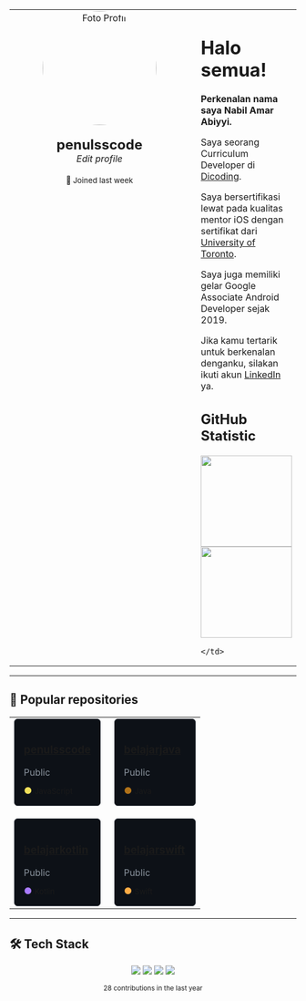 <table>
  <tr>
    <td width="300" align="center" valign="top">
      <img src="https://avatars.githubusercontent.com/u/165237838?s=400&u=3b531a3f4fba803d2fbb6ea8688b0c4ebdb0c157&v=4" 
           width="200" 
           alt="Foto Profil"
           style="border-radius:50%;" />
      <br/><br/>
      <b style="font-size: 24px;">penulsscode</b>
      <br/>
      <i>Edit profile</i>
      <br/><br/>
      <small>📍 Joined last week</small>
    </td>
    <td valign="top" style="padding-left: 20px;">
      
# Halo semua!

**Perkenalan nama saya Nabil Amar Abiyyi.**

Saya seorang Curriculum Developer di [Dicoding](https://dicoding.com).

Saya bersertifikasi lewat pada kualitas mentor iOS dengan sertifikat dari [University of Toronto](https://www.utoronto.ca/).

Saya juga memiliki gelar Google Associate Android Developer sejak 2019.

Jika kamu tertarik untuk berkenalan denganku, silakan ikuti akun [LinkedIn](https://www.linkedin.com/in/nabil-amar-abiyyi-101125304) ya.

## GitHub Statistic

<p align="left">
  <img src="https://github-readme-stats.vercel.app/api?username=nabilamar210205&show_icons=true&theme=dark&bg_color=0d1117&border_color=30363d&text_color=c9d1d9" height="160"/>
  <img src="https://github-readme-stats.vercel.app/api/top-langs/?username=nabilamar210205&layout=compact&theme=dark&bg_color=0d1117&border_color=30363d&text_color=c9d1d9" height="160"/>
</p>

    </td>
  </tr>
</table>

---

## 📂 Popular repositories

<table width="100%">
  <tr>
    <td width="50%">
      <div style="border: 1px solid #30363d; border-radius: 6px; padding: 16px; background-color: #0d1117;">
        <h3><a href="#">penulsscode</a></h3>
        <p style="color: #8b949e; margin: 8px 0;">Public</p>
        <div style="margin-top: 12px;">
          <span style="color: #f1e05a;">●</span> <small>JavaScript</small>
        </div>
      </div>
    </td>
    <td width="50%" style="padding-left: 16px;">
      <div style="border: 1px solid #30363d; border-radius: 6px; padding: 16px; background-color: #0d1117;">
        <h3><a href="#">belajarjava</a></h3>
        <p style="color: #8b949e; margin: 8px 0;">Public</p>
        <div style="margin-top: 12px;">
          <span style="color: #b07219;">●</span> <small>Java</small>
        </div>
      </div>
    </td>
  </tr>
  <tr>
    <td width="50%">
      <div style="border: 1px solid #30363d; border-radius: 6px; padding: 16px; background-color: #0d1117; margin-top: 16px;">
        <h3><a href="#">belajarkotlin</a></h3>
        <p style="color: #8b949e; margin: 8px 0;">Public</p>
        <div style="margin-top: 12px;">
          <span style="color: #A97BFF;">●</span> <small>Kotlin</small>
        </div>
      </div>
    </td>
    <td width="50%" style="padding-left: 16px;">
      <div style="border: 1px solid #30363d; border-radius: 6px; padding: 16px; background-color: #0d1117; margin-top: 16px;">
        <h3><a href="#">belajarswift</a></h3>
        <p style="color: #8b949e; margin: 8px 0;">Public</p>
        <div style="margin-top: 12px;">
          <span style="color: #ffac45;">●</span> <small>Swift</small>
        </div>
      </div>
    </td>
  </tr>
</table>

---

## 🛠️ Tech Stack

<p align="center">
  <img src="https://img.shields.io/badge/Java-%23ED8B00.svg?style=for-the-badge&logo=openjdk&logoColor=white"/>
  <img src="https://img.shields.io/badge/Kotlin-%230095D5.svg?style=for-the-badge&logo=kotlin&logoColor=white"/>
  <img src="https://img.shields.io/badge/Swift-%23FA7343.svg?style=for-the-badge&logo=swift&logoColor=white"/>
  <img src="https://img.shields.io/badge/JavaScript-%23F7DF1E.svg?style=for-the-badge&logo=javascript&logoColor=black"/>
</p>

<p align="center">
  <small>28 contributions in the last year</small>
</p>
